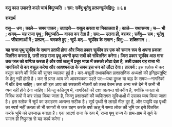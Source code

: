 **वसु काल उपादत्ते काले चायं विमुञ्चति ।** **सम: सर्वेषु भूतेषु प्रतपन्सूर्यवद्विभु: ॥ ६॥** 

**शब्दार्थ** 

**वसु—** **धन** **; काले—** **समय पाकर** **; उपादत्ते—** **वसूल करता या निकालता है** **; काले—** **यथासमय** **; च—** **भी** **; अयम्—** **यह राजा** **पृथु** **; विमुञ्चति—** **वापस कर देता है** **; सम:—** **उतना ही, बराबर** **; सर्वेषु—** **सब** **; भूतेषु—** **जीवात्माओं में** **; प्रतपन्—** **चमकते हुए** **;** **सूर्य-वत्—** **सूर्यदेव के समान** **; विभु:—** **शक्तिमान।** **.** 

**यह राजा पृथु सूर्यदेव के समान प्रतापी होगा और जिस प्रकार सूर्यदेव हर एक को समान** **रूप से अपना प्रकाश वितरित करता है, उसी तरह राजा पृथु अपनी कृपा सबों को संवितरित** **करेगा। जिस प्रकार सूर्यदेव आठ मास तक जल को वाष्पित करता है और वर्षा ऋतु में प्रचुर** **मात्रा में उसको लौटा देता है, उसी प्रकार यह राजा भी नागरिकों से कर वसूल करेगा और** **आवश्यकता के समय इस धन को लौटा देगा।** **तात्पर्य :** इस श्लोक में कर वसूल करने की विधि की सुन्दर व्यालया हुई है। कर-वसूली तथाकथित प्राशासनिक अध्यक्षों की इनि्द्रयतुष्टि के हेतु नहीं होती है। कर से प्राप्त आय को आवश्यकता पडऩे पर—यथा दुॢभक्ष या बाढ़ के समय—नागरिकों में बाँट देना चाहिए। कर की इस आय को सरकारी नौकरों को उच्च वेतन तथा अन्य भत्ते देने में कभी भी व्यय नहीं होने देना चाहिए। किन्तु कलियुग में, नागरिकों की दशा अत्यन्त शोचनीय है, क्योंकि जनता से विविध रूपों में कर संग्रह किया जाता है, किन्तु प्रशासकों की व्यकि्तगत सुविधाओं में उसका व्यय किया जाता है। इस श्लोक में सूर्य का उदाहरण अत्यन्त सटीक है। सूर्य पृथ्वी से लाखों मील दूर है, और यद्यपि वह पृथ्वी का स्पर्श नहीं करता तो भी सागरों से जल ग्रहण करके वर्षा ऋतु में समग्र लोक की भूमि पर इसे वितरित करके भूमि को उपजाऊ बनाता है। एक आदर्श राजा के रूप में, राजा पृथु राज्य के ग्राम-ग्राम में सूर्य के समान ही निपुणता से यह कार्य करेगा।  